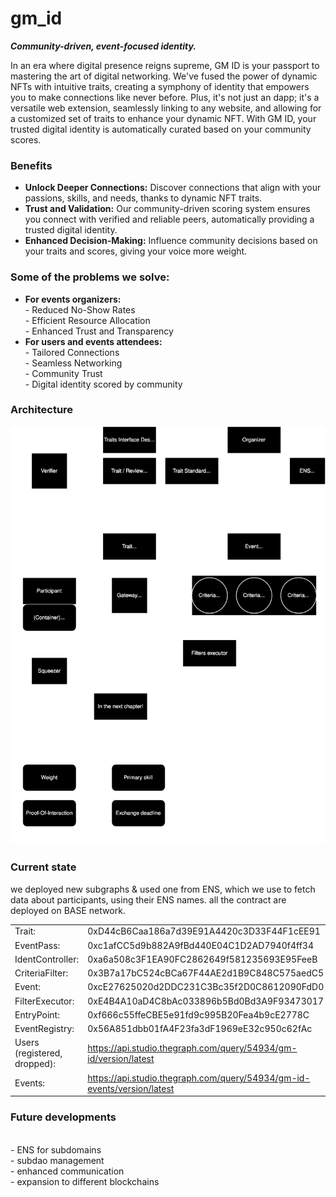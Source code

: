 # gm_id
***Community-driven, event-focused identity.***

In an era where digital presence reigns supreme, GM ID is your passport to mastering the art of digital networking. We've fused the power of dynamic NFTs with intuitive traits, creating a symphony of identity that empowers you to make connections like never before. Plus, it's not just an dapp; it's a versatile web extension, seamlessly linking to any website, and allowing for a customized set of traits to enhance your dynamic NFT. With GM ID, your trusted digital identity is automatically curated based on your community scores.

### Benefits 
- **Unlock Deeper Connections:** Discover connections that align with your passions, skills, and needs, thanks to dynamic NFT traits.
- **Trust and Validation:** Our community-driven scoring system ensures you connect with verified and reliable peers, automatically providing a trusted digital identity.
- **Enhanced Decision-Making:** Influence community decisions based on your traits and scores, giving your voice more weight.

### Some of the problems we solve:
- **For events organizers:**
<br>- Reduced No-Show Rates
<br>- Efficient Resource Allocation
<br>- Enhanced Trust and Transparency
- **For users and events attendees:**
<br>- Tailored Connections
<br>- Seamless Networking
<br>- Community Trust
<br>- Digital identity scored by community


### Architecture

![gm_id architecture](assets/flow.svg)


### Current state
we deployed new subgraphs & used one from ENS, which we use to fetch data about participants, using their ENS names.
all the contract are deployed on BASE network.

|   |   |   
|---|---|     
|Trait:| 0xD44cB6Caa186a7d39E91A4420c3D33F44F1cEE91|
|EventPass:| 0xc1afCC5d9b882A9fBd440E04C1D2AD7940f4ff34
|IdentController:| 0xa6a508c3F1EA90FC2862649f581235693E95FeeB
|CriteriaFilter:| 0x3B7a17bC524cBCa67F44AE2d1B9C848C575aedC5
|Event:| 0xcE27625020d2DDC231C3Bc35f2D0C8612090FdD0
|FilterExecutor:| 0xE4B4A10aD4C8bAc033896b5Bd0Bd3A9F93473017
|EntryPoint:| 0xf666c55ffeCBE5e91fd9c995B20Fea4b9cE2778C
|EventRegistry:| 0x56A851dbb01fA4F23fa3dF1969eE32c950c62fAc
|Users (registered, dropped):| https://api.studio.thegraph.com/query/54934/gm-id/version/latest
|Events:| https://api.studio.thegraph.com/query/54934/gm-id-events/version/latest

### Future developments
<br>- ENS for subdomains
<br>- subdao management
<br>- enhanced communication 
<br>- expansion to different blockchains

